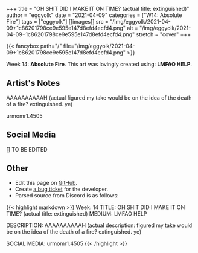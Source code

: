 +++
title =       "OH SHIT DID I MAKE IT ON TIME? (actual title: extinguished)"
author =      "eggyolk"
date =        "2021-04-09"
categories =  ["W14: Absolute Fire"]
tags =        ["eggyolk"]
[[images]]
                      src = "/img/eggyolk/2021-04-09+1c86201798ce9e595e147d8efd4ecfd4.png"
                      alt = "/img/eggyolk/2021-04-09+1c86201798ce9e595e147d8efd4ecfd4.png"
                      stretch = "cover"
+++


{{< fancybox path="/" file="/img/eggyolk/2021-04-09+1c86201798ce9e595e147d8efd4ecfd4.png" >}}


Week 14: **Absolute Fire**. This art was lovingly created using: **LMFAO HELP**.

## Artist's Notes

AAAAAAAAAAH (actual figured my take would be on the idea of the death of a fire? extinguished. ye)

urmomr1.4505

## Social Media

[] TO BE EDITED

## Other

- Edit this page on [GitHub](https://github.com/teaminkling/web-refresh/edit/main/blog/content/blog/eggyolk-week-14-762c.md).
- Create [a bug ticket](https://github.com/teaminkling/web-refresh/issues/new?assignees=&labels=bug&template=problem-report.md&title=) for the developer.
- Parsed source from Discord is as follows:

{{< highlight markdown >}}
Week: 14
TITLE: OH SHIT DID I MAKE IT ON TIME? (actual title: extinguished)
MEDIUM: LMFAO HELP

DESCRIPTION: AAAAAAAAAAH (actual description: figured my take would be on the idea of the death of a fire? extinguished. ye)

SOCIAL MEDIA: urmomr1.4505
{{< /highlight >}}